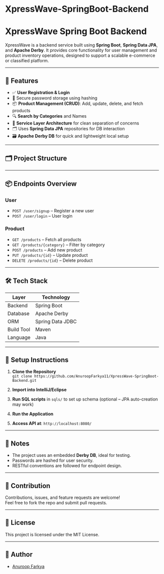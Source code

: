 # XpressWave-SpringBoot-Backend

# XpressWave Spring Boot Backend

XpressWave is a backend service built using **Spring Boot**, **Spring Data JPA**, and **Apache Derby**. It provides core functionality for user management and product inventory operations, designed to support a scalable e-commerce or classified platform.

---

## 🧩 Features

- ✅ **User Registration & Login**
- 🔐 Secure password storage using hashing
- 📦 **Product Management (CRUD)**: Add, update, delete, and fetch products
- 🔍 **Search by Categories** and Names
- 🔄 **Service Layer Architecture** for clean separation of concerns
- 🗂️ Uses **Spring Data JPA** repositories for DB interaction
- 🗃️ **Apache Derby DB** for quick and lightweight local setup

---

## 🗂️ Project Structure


---

## 📦 Endpoints Overview

### User
- `POST /user/signup` – Register a new user
- `POST /user/login` – User login

### Product
- `GET /products` – Fetch all products
- `GET /products/{category}` – Filter by category
- `POST /products` – Add new product
- `PUT /products/{id}` – Update product
- `DELETE /products/{id}` – Delete product

---

## 🛠️ Tech Stack

| Layer        | Technology       |
|--------------|------------------|
| Backend      | Spring Boot      |
| Database     | Apache Derby     |
| ORM          | Spring Data JDBC |
| Build Tool   | Maven            |
| Language     | Java             |

---

## 🧪 Setup Instructions

1. **Clone the Repository**  
   `git clone https://github.com/AnuroopFarkya11/XpressWave-SpringBoot-Backend.git`

2. **Import into IntelliJ/Eclipse**

3. **Run SQL scripts** in `sqls/` to set up schema (optional – JPA auto-creation may work)

4. **Run the Application**  


5. **Access API at**: `http://localhost:8080/`

---

## 📎 Notes

- The project uses an embedded **Derby DB**, ideal for testing.
- Passwords are hashed for user security.
- RESTful conventions are followed for endpoint design.

---

## 🤝 Contribution

Contributions, issues, and feature requests are welcome!  
Feel free to fork the repo and submit pull requests.

---

## 📄 License

This project is licensed under the MIT License.

---

## 👤 Author

- [Anuroop Farkya](https://github.com/AnuroopFarkya11)
